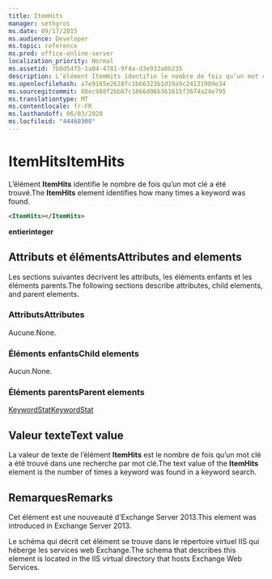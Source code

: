 ```yaml
---
title: ItemHits
manager: sethgros
ms.date: 09/17/2015
ms.audience: Developer
ms.topic: reference
ms.prod: office-online-server
localization_priority: Normal
ms.assetid: 7b0d54f5-1a04-4781-9f4a-d3e933a8b235
description: L’élément ItemHits identifie le nombre de fois qu’un mot clé a été trouvé.
ms.openlocfilehash: a7e9165e2628fc1b66323b1d19a9c24131909e34
ms.sourcegitcommit: 88ec988f2bb67c1866d06b361615f3674a24e795
ms.translationtype: MT
ms.contentlocale: fr-FR
ms.lasthandoff: 06/03/2020
ms.locfileid: "44460308"
---
```

# <a name="itemhits"></a><span data-ttu-id="d5069-103">ItemHits</span><span class="sxs-lookup"><span data-stu-id="d5069-103">ItemHits</span></span>

<span data-ttu-id="d5069-104">L’élément **ItemHits** identifie le nombre de fois qu’un mot clé a été trouvé.</span><span class="sxs-lookup"><span data-stu-id="d5069-104">The **ItemHits** element identifies how many times a keyword was found.</span></span> 
  
```XML
<ItemHits></ItemHits>
```

 <span data-ttu-id="d5069-105">**entier**</span><span class="sxs-lookup"><span data-stu-id="d5069-105">**integer**</span></span>
## <a name="attributes-and-elements"></a><span data-ttu-id="d5069-106">Attributs et éléments</span><span class="sxs-lookup"><span data-stu-id="d5069-106">Attributes and elements</span></span>

<span data-ttu-id="d5069-107">Les sections suivantes décrivent les attributs, les éléments enfants et les éléments parents.</span><span class="sxs-lookup"><span data-stu-id="d5069-107">The following sections describe attributes, child elements, and parent elements.</span></span>
  
### <a name="attributes"></a><span data-ttu-id="d5069-108">Attributs</span><span class="sxs-lookup"><span data-stu-id="d5069-108">Attributes</span></span>

<span data-ttu-id="d5069-109">Aucune.</span><span class="sxs-lookup"><span data-stu-id="d5069-109">None.</span></span>
  
### <a name="child-elements"></a><span data-ttu-id="d5069-110">Éléments enfants</span><span class="sxs-lookup"><span data-stu-id="d5069-110">Child elements</span></span>

<span data-ttu-id="d5069-111">Aucun.</span><span class="sxs-lookup"><span data-stu-id="d5069-111">None.</span></span>
  
### <a name="parent-elements"></a><span data-ttu-id="d5069-112">Éléments parents</span><span class="sxs-lookup"><span data-stu-id="d5069-112">Parent elements</span></span>

[<span data-ttu-id="d5069-113">KeywordStat</span><span class="sxs-lookup"><span data-stu-id="d5069-113">KeywordStat</span></span>](keywordstat.md)
  
## <a name="text-value"></a><span data-ttu-id="d5069-114">Valeur texte</span><span class="sxs-lookup"><span data-stu-id="d5069-114">Text value</span></span>

<span data-ttu-id="d5069-115">La valeur de texte de l’élément **ItemHits** est le nombre de fois qu’un mot clé a été trouvé dans une recherche par mot clé.</span><span class="sxs-lookup"><span data-stu-id="d5069-115">The text value of the **ItemHits** element is the number of times a keyword was found in a keyword search.</span></span> 
  
## <a name="remarks"></a><span data-ttu-id="d5069-116">Remarques</span><span class="sxs-lookup"><span data-stu-id="d5069-116">Remarks</span></span>

<span data-ttu-id="d5069-117">Cet élément est une nouveauté d'Exchange Server 2013.</span><span class="sxs-lookup"><span data-stu-id="d5069-117">This element was introduced in Exchange Server 2013.</span></span>
  
<span data-ttu-id="d5069-118">Le schéma qui décrit cet élément se trouve dans le répertoire virtuel IIS qui héberge les services web Exchange.</span><span class="sxs-lookup"><span data-stu-id="d5069-118">The schema that describes this element is located in the IIS virtual directory that hosts Exchange Web Services.</span></span>
  

